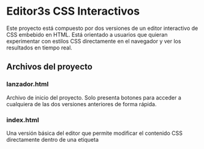 # Editor3s CSS Interactivos

Este proyecto está compuesto por dos versiones de un editor interactivo de CSS embebido en HTML. Está orientado a usuarios que quieran experimentar con estilos CSS directamente en el navegador y ver los resultados en tiempo real.

## Archivos del proyecto

### lanzador.html

Archivo de inicio del proyecto. Solo presenta botones para acceder a cualquiera de las dos versiones anteriores de forma rápida.

### index.html

Una versión básica del editor que permite modificar el contenido CSS directamente dentro de una etiqueta <style> con contenteditable="true". Las modificaciones se aplican inmediatamente sobre los elementos de la página sin necesidad de recargar.

✅ Edición rápida e inmediata

❌ Sin resaltado de sintaxis

❌ Sin validación ni autocompletado

### indexValidacion.html

Una versión un poco más avanzada que utiliza CodeMirror para proporcionar:

✅ Resaltado de sintaxis CSS

✅ Autocompletado con Ctrl + Espacio

✅ Validación de errores de sintaxis con CSSLint

✅ Aplicación inmediata de estilos conforme se escribe

✅ Ejemplos incluidos (imagen y tabla para estilizar)

Esta versión es un poco mas chanchi para usuarios que desean una experiencia "similarmente más parecida" a un editor profesional.

## Instrucciones

Abre lanzador.html en tu navegador.

Elige una de las versiones disponibles del editor:

Editor CSS Básico (index.html)

Editor CSS Avanzado (indexValidacion.html)

Comienza a escribir o modificar el código CSS y observa los cambios en tiempo real.

## ⚠️ Limitaciones y Consideraciones

- **Compatibilidad de CSSLint**: La validación de CSS funciona correctamente solo si `CSSLint` está disponible globalmente. Se recomienda usar la versión `1.0.5`, cargada antes de `css-lint.min.js`.
  
- **Orden de carga de scripts**: Asegúrate de que los scripts se cargan en el siguiente orden:
  1. `csslint.min.js`
  2. `lint.min.js`
  3. `css-lint.min.js`

- **Integración con CodeMirror**: Esta integración depende de versiones específicas de `CodeMirror` (probado con `5.65.16`).

- **Validación en tiempo real**: La validación se activa cuando el contenido del editor cambia. Si ves que no se muestran errores, revisa la consola del navegador por posibles conflictos de versiones o errores de carga.

